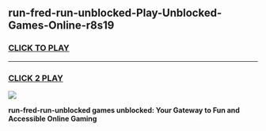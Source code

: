 
## run-fred-run-unblocked-Play-Unblocked-Games-Online-r8s19
<h3>
<a href="https://premium76.site?title=run-fred-run-unblocked&ref=25A">CLICK TO PLAY</a></h3>
<hr>

<h3>
<a href="https://premium76.site?title=run-fred-run-unblocked&ref=25A">CLICK 2 PLAY</a>
  
</h3>

<a href="https://premium76.site?title=run-fred-run-unblocked&ref=25A"><img src="https://clearcache.store/games.png"></a>


**run-fred-run-unblocked games unblocked: Your Gateway to Fun and Accessible Online Gaming**
